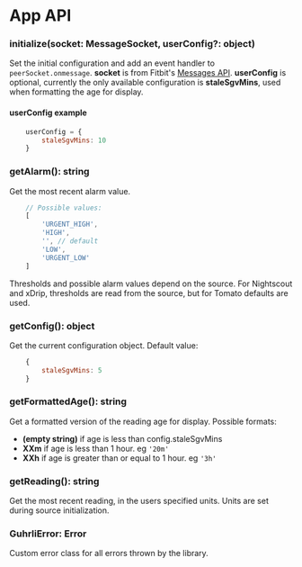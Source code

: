 # App API

### initialize(socket: MessageSocket, userConfig?: object)

Set the initial configuration and add an event handler to
`peerSocket.onmessage`. **socket** is from Fitbit's
[Messages API](https://dev.fitbit.com/build/reference/device-api/messaging/#variable-peersocket).
**userConfig** is optional, currently the only available configuration is
**staleSgvMins**, used when formatting the age for display. 

#### userConfig example
```js
    userConfig = {
        staleSgvMins: 10
    }
```


### getAlarm(): string

Get the most recent alarm value.
```js
    // Possible values:
    [
        'URGENT_HIGH',
        'HIGH',
        '', // default
        'LOW',
        'URGENT_LOW'
    ]
```

Thresholds and possible alarm values depend on the source. For Nightscout and xDrip,
thresholds are read from the source, but for Tomato defaults are used.


### getConfig(): object

Get the current configuration object. Default value:
```js
    {
        staleSgvMins: 5
    }
```

### getFormattedAge(): string

Get a formatted version of the reading age for display. Possible formats:
*  **(empty string)** if age is less than config.staleSgvMins
*  **XXm** if age is less than 1 hour. eg `'20m'`
*  **XXh** if age is greater than or equal to 1 hour. eg `'3h'`

### getReading(): string

Get the most recent reading, in the users specified units. Units are set during
source initialization.

### GuhrliError: Error

Custom error class for all errors thrown by the library.

